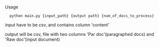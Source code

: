 Usage

```
  python main.py {input_path} {output path} {num_of_docs_to_process}
```

input have to be csv, and contains column 'content'

output will be csv, file with two columns 'Par doc'(paragraphed docs) and 'Raw doc'(input document)
